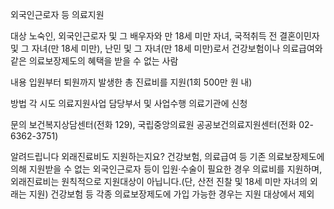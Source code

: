 외국인근로자 등 의료지원

대상
노숙인, 외국인근로자 및 그 배우자와 만 18세 미만 자녀, 국적취득 전 결혼이민자 및 그 자녀(만 18세 미만), 난민 및 그 자녀(만 18세 미만)로서 건강보험이나 의료급여와 같은 의료보장제도의 혜택을 받을 수 없는 사람

내용
입원부터 퇴원까지 발생한 총 진료비를 지원(1회 500만 원 내)

방법
각 시도 의료지원사업 담당부서 및 사업수행 의료기관에 신청

문의
보건복지상담센터(전화 129),
국립중앙의료원 공공보건의료지원센터(전화 02-6362-3751)

알려드립니다
외래진료비도 지원하는지요? 건강보험, 의료급여 등 기존 의료보장제도에 의해 지원받을 수 없는 외국인근로자 등이 입원·수술이 필요한 경우 의료비를 지원하며, 외래진료비는 원칙적으로 지원대상이 아닙니다.(단, 산전 진찰 및 18세 미만 자녀의 외래는 지원)
건강보험 등 각종 의료보장제도에 가입 가능한 경우는 지원 대상에서 제외
